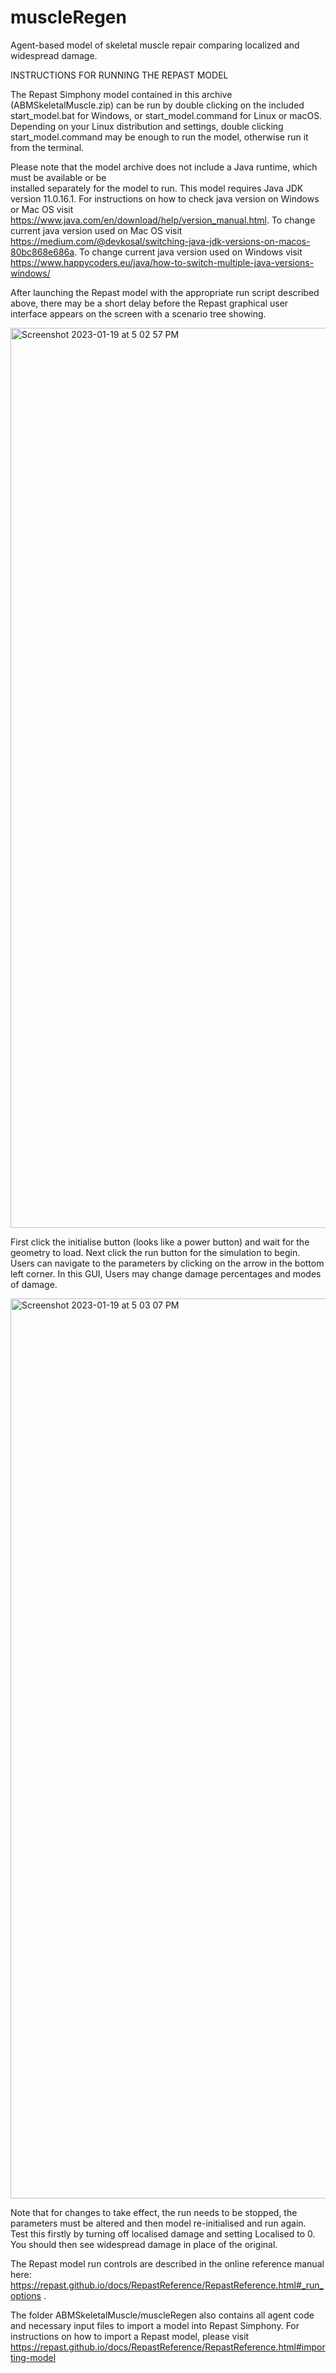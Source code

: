 # muscleRegen
Agent-based model of skeletal muscle repair comparing localized and widespread damage. 


 INSTRUCTIONS FOR RUNNING THE REPAST MODEL
 
The Repast Simphony model contained in this archive (ABMSkeletalMuscle.zip) can be run by double clicking on the
included start_model.bat for Windows, or start_model.command for Linux or macOS. Depending 
on your Linux distribution and settings, double clicking start_model.command may be enough 
to run the model, otherwise run it from the terminal.
 
Please note that the model archive does not include a Java runtime, which must be available or be  
installed separately for the model to run. This model requires Java JDK version 11.0.16.1.
For instructions on how to check java version on Windows or Mac OS visit https://www.java.com/en/download/help/version_manual.html.
To change current java version used on Mac OS visit https://medium.com/@devkosal/switching-java-jdk-versions-on-macos-80bc868e686a.
To change current java version used on Windows visit https://www.happycoders.eu/java/how-to-switch-multiple-java-versions-windows/

After launching the Repast model with the appropriate run script described above, 
there may be a short delay before the Repast graphical user interface appears on the screen with a scenario tree showing.   

<img width="1440" alt="Screenshot 2023-01-19 at 5 02 57 PM" src="https://user-images.githubusercontent.com/118470009/213595927-4786dc62-5819-4271-86a7-e74eaaad5265.png">

First click the initialise button (looks like a power button) and wait for the geometry to load.
Next click the run button for the simulation to begin. 
Users can navigate to the parameters by clicking on the arrow in the bottom left corner. 
In this GUI, Users may change damage percentages and modes of damage. 

<img width="1440" alt="Screenshot 2023-01-19 at 5 03 07 PM" src="https://user-images.githubusercontent.com/118470009/213595992-780d074a-77db-4562-a833-f739c21f789f.png">

Note that for changes to take effect, the run needs to be stopped, the parameters must be altered and then model re-initialised and run again. 
Test this firstly by turning off localised damage and setting Localised to 0. You should then see widespread damage in place of the original.

The Repast model run controls are described in the online reference
manual here: https://repast.github.io/docs/RepastReference/RepastReference.html#_run_options .

The folder ABMSkeletalMuscle/muscleRegen also contains all agent code and necessary input files to import a model into Repast Simphony. 
For instructions on how to import a Repast model, please visit https://repast.github.io/docs/RepastReference/RepastReference.html#importing-model 
